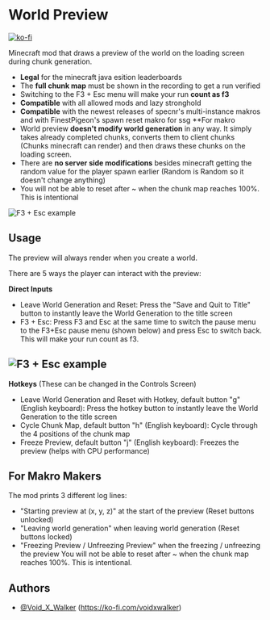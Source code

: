 # World Preview
[![ko-fi](https://ko-fi.com/img/githubbutton_sm.svg)](https://ko-fi.com/voidxwalker)

Minecraft mod that draws a preview of the world on the loading screen during chunk generation.
- **Legal** for the minecraft java esition leaderboards
- The **full chunk map** must be shown in the recording to get a run verified
- Switching to the F3 + Esc menu will make your run **count as f3**
- **Compatible** with all allowed mods and lazy stronghold
- **Compatible** with the newest releases of specnr's multi-instance makros and with FinestPigeon's spawn reset makro for ssg
**For makro
- World preview **doesn't modify world generation** in any way. It simply takes already completed chunks, converts them to client chunks (Chunks minecraft can render) and then draws these chunks on the loading screen.
- There are **no server side modifications** besides minecraft getting the random value for the player spawn earlier (Random is Random so it doesn't change anything)
- You will not be able to reset after ~ when the chunk map reaches 100%. This is intentional

![F3 + Esc example](https://github.com/VoidXWalker/WorldPreview/blob/1.16.1/WorldPreview-example.png?raw=true)
## Usage
The preview will always render when you create a world.

There are 5 ways the player can interact with the preview:

**Direct Inputs**
- Leave World Generation and Reset: Press the "Save and Quit to Title" button to instantly leave the World Generation to the title screen
- F3 + Esc: Press F3 and Esc at the same time to switch the pause menu to the F3+Esc pause menu (shown below) and press Esc to switch back. This will make your run count as f3. 

![F3 + Esc example](https://github.com/VoidXWalker/WorldPreview/blob/1.16.1/WorldPreview-f3esc-example.png?raw=true)
--------
**Hotkeys**
(These can be changed in the Controls Screen)
- Leave World Generation and Reset with Hotkey, default button "g" (English keyboard): Press the hotkey button to instantly leave the World Generation to the title screen
- Cycle Chunk Map, default button "h" (English keyboard): Cycle through the 4 positions of the chunk map
- Freeze Preview, default button "j" (English keyboard): Freezes the preview (helps with CPU performance)

## For Makro Makers
The mod prints 3 different log lines:
- "Starting preview at (x, y, z)" at the start of the preview (Reset buttons unlocked)
- "Leaving world generation" when leaving world generation (Reset buttons locked)
- "Freezing Preview / Unfreezing Preview" when the freezing / unfreezing the preview 
You will not be able to reset after ~ when the chunk map reaches 100%. This is intentional.

## Authors

- [@Void_X_Walker](https://www.github.com/voidxwalker) (https://ko-fi.com/voidxwalker)



